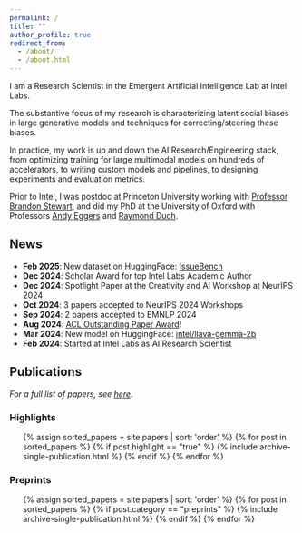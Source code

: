 ```yaml
---
permalink: /
title: ""
author_profile: true
redirect_from: 
  - /about/
  - /about.html
---
```


I am a Research Scientist in the Emergent Artificial Intelligence Lab at Intel Labs.

The substantive focus of my research is characterizing latent social biases in large generative models and techniques for correcting/steering these biases.

In practice, my work is up and down the AI Research/Engineering stack, from optimizing training for large multimodal models on hundreds of accelerators, to writing custom models and pipelines, to designing experiments and evaluation metrics.

Prior to Intel, I was postdoc at Princeton University working with [Professor Brandon Stewart](https://bstewart.scholar.princeton.edu), and did my PhD at the University of Oxford with Professors [Andy Eggers](https://andy.egge.rs) and [Raymond Duch](https://www.raymondduch.com).


## News

- **Feb 2025**: New dataset on HuggingFace: [IssueBench](https://huggingface.co/datasets/Paul/IssueBench)
- **Dec 2024**: Scholar Award for top Intel Labs Academic Author
- **Dec 2024**: Spotlight Paper at the Creativity and AI Workshop at NeurIPS 2024
- **Oct 2024**: 3 papers accepted to NeurIPS 2024 Workshops
- **Sep 2024**: 2 papers accepted to EMNLP 2024
- **Aug 2024**: [ACL Outstanding Paper Award](https://arxiv.org/pdf/2402.16786)!
- **Mar 2024**: New model on HuggingFace: [intel/llava-gemma-2b](https://huggingface.co/Intel/llava-gemma-2b)
- **Feb 2024**: Started at Intel Labs as AI Research Scientist

## Publications
_For a full list of papers, see [here](/papers)_.

### Highlights

<ol>{% assign sorted_papers = site.papers | sort: 'order' %}
  {% for post in sorted_papers %}
    {% if post.highlight == "true" %}
      {% include archive-single-publication.html %}
    {% endif %}
  {% endfor %}</ol>

### Preprints 

<ul>{% assign sorted_papers = site.papers | sort: 'order' %}
  {% for post in sorted_papers %}
    {% if post.category == "preprints" %}
      {% include archive-single-publication.html %}
    {% endif %}
  {% endfor %}</ul>



